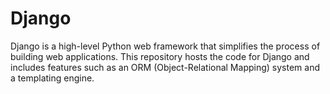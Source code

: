 # Django
Django is a high-level Python web framework that simplifies the process of building web applications. This repository hosts the code for Django and includes features such as an ORM (Object-Relational Mapping) system and a templating engine.
